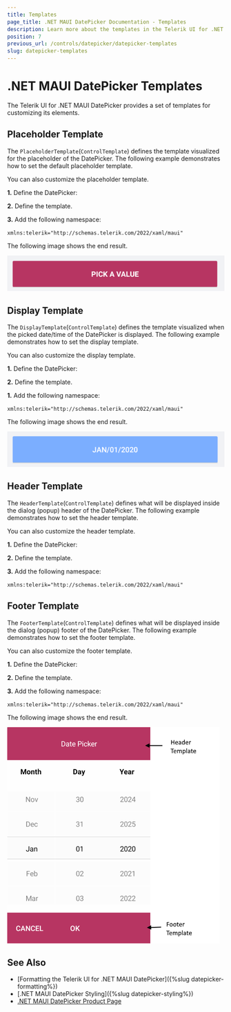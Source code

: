 ```yaml
---
title: Templates
page_title: .NET MAUI DatePicker Documentation - Templates
description: Learn more about the templates in the Telerik UI for .NET MAUI DatePicker control.
position: 7
previous_url: /controls/datepicker/datepicker-templates
slug: datepicker-templates
---
```


# .NET MAUI DatePicker Templates

The Telerik UI for .NET MAUI DatePicker provides a set of templates for customizing its elements.

## Placeholder Template

The `PlaceholderTemplate`(`ControlTemplate`) defines the template visualized for the placeholder of the DatePicker. The following example demonstrates how to set the default placeholder template.

<snippet id='datepicker-placeholder-default-template' />

You can also customize the placeholder template.

**1.** Define the DatePicker:

<snippet id='datepicker-custom-templates' />

**2.** Define the template.

<snippet id='datepicker-placeholder-template' />

**3.** Add the following namespace:

```XAML
xmlns:telerik="http://schemas.telerik.com/2022/xaml/maui"
```

The following image shows the end result.

![DatePicker PlaceholderTemplate](images/datepicker_placeholder_template.png)

## Display Template

The `DisplayTemplate`(`ControlTemplate`) defines the template visualized when the picked date/time of the DatePicker is displayed. The following example demonstrates how to set the display template.

<snippet id='datepicker-display-default-template' />

You can also customize the display template.

**1.** Define the DatePicker:

<snippet id='datepicker-display-template' />

**2.** Define the template.

<snippet id='datepicker-placeholder-template' />

**1.** Add the following namespace:

```XAML
xmlns:telerik="http://schemas.telerik.com/2022/xaml/maui"
```

The following image shows the end result.

![DatePicker DisplayTemplate](images/datepicker_display_template.png)

## Header Template

The `HeaderTemplate`(`ControlTemplate`) defines what will be displayed inside the dialog (popup) header of the DatePicker. The following example demonstrates how to set the header template.

<snippet id='datepicker-header-default-template' />

You can also customize the header template.

**1.** Define the DatePicker:

<snippet id='datepicker-display-template' />

**2.** Define the template.

<snippet id='datepicker-header-template' />

**3.** Add the following namespace:

```XAML
xmlns:telerik="http://schemas.telerik.com/2022/xaml/maui"
```

## Footer Template

The `FooterTemplate`(`ControlTemplate`) defines what will be displayed inside the dialog (popup) footer of the DatePicker. The following example demonstrates how to set the footer template.

<snippet id='datepicker-footer-default-template' />

You can also customize the footer template.

**1.** Define the DatePicker:

<snippet id='datepicker-display-template' />

**2.** Define the template.

<snippet id='datepicker-footer-template' />

**3.** Add the following namespace:

```XAML
xmlns:telerik="http://schemas.telerik.com/2022/xaml/maui"
```

The following image shows the end result.

![DatePicker FooterTemplate](images/datepicker_header_footer_template.png)


## See Also

- [Formatting the Telerik UI for .NET MAUI DatePicker]({%slug datepicker-formatting%})
- [.NET MAUI DatePicker Styling]({%slug datepicker-styling%})
- [.NET MAUI DatePicker Product Page](https://www.telerik.com/maui-ui/datepicker)
